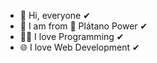 - 👋 Hi, everyone ✔
- 🌱 I am from 💯 Plátano Power ✔
- 👨‍💻 I love Programming ✔
- 🌐 I love Web Development ✔
<!---
MelvinErnestoSG/MelvinErnestoSG is a ✨ special ✨ repository because its `README.md` (this file) appears on your GitHub profile.
You can click the Preview link to take a look at your changes.

- 👀 I am interested at the following languages: Android, Java, Kotlin, Python 3, Javascript, Typescript, C#, Go, Dart, Svelte.

- 🌱 I am currently learning to use at the future: Database, Bootstrap5, HTML5, CC3, Material Design, WebApi, Nodejs.

- 💞️ I seek to collaborate with a creative company that can provide solutions to problems.

- 📫 How to reach me.

- https://www.freecodecamp.org/

- https://www.freecodecamp.org/certification/fccb954363d-2f34-4d3b-8934-86a40a9ffef2/responsive-web-design

- https://www.freecodecamp.org/certification/fccb954363d-2f34-4d3b-8934-86a40a9ffef2/javascript-algorithms-and-data-structures

- https://www.freecodecamp.org/certification/fccb954363d-2f34-4d3b-8934-86a40a9ffef2/front-end-development-libraries

- https://www.freecodecamp.org/certification/fccb954363d-2f34-4d3b-8934-86a40a9ffef2/data-visualization

- https://www.freecodecamp.org/certification/fccb954363d-2f34-4d3b-8934-86a40a9ffef2/scientific-computing-with-python-v7

- https://www.freecodecamp.org/certification/fccb954363d-2f34-4d3b-8934-86a40a9ffef2/data-analysis-with-python-v7

- https://www.freecodecamp.org/certification/fccb954363d-2f34-4d3b-8934-86a40a9ffef2/machine-learning-with-python-v7
--->
